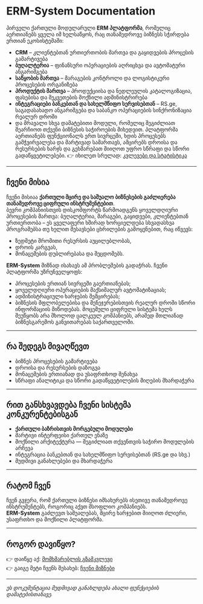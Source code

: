 
# ERM-System Documentation

პირველი ქართული მოდულარული **ERM პლატფორმა**, რომელიც აერთიანებს ყველა იმ ხელსაწყოს, რაც თანამედროვე ბიზნესს სჭირდება ერთიან ეკოსისტემაში:
- **CRM** – კლიენტებთან ურთიერთობის მართვა და გაყიდვების პროცესის გამარტივება
- **ბუღალტერია** – ფინანსური ოპერაციების აღრიცხვა და ავტომატური ანგარიშგება
- **საწყობის მართვა** – მარაგების კონტროლი და ლოგისტიკური პროცესების ორგანიზება
- **პროდუქტის მართვა** – პროდუქციისა და ნედლეულის კატალოგიზაცია, ფასებისა და შეკვეთების მოქნილი ადმინისტრირება
- **ინტეგრაციები ბანკებთან და სახელმწიფო სერვისებთან** – RS.ge, საგადასახადო ანგარიშგება და საბანკო ოპერაციების სინქრონიზაცია რეალურ დროში
- და მრავალი სხვა დამატებითი მოდული, რომელიც შეგიძლიათ შეარჩიოთ თქვენი ბიზნესის საჭიროების მიხედვით.
პლატფორმა აერთიანებს ფუნქციონალს ერთ სივრცეში, ხდის პროცესებს გამჭვირვალესა და მარტივად სამართავს, ამცირებს დროისა და რესურსების ხარჯს და გეხმარებათ მიიღოთ უფრო სწრაფი და სწორი გადაწყვეტილებები.
👉 იხილეთ სრულად: [კვლევები და სტატისტიკა](docs/about/research.md)

---

## ჩვენი მისია

ჩვენი მისიაა **ქართული მცირე და საშუალო ბიზნესების გაძლიერება თანამედროვე ციფრული ინსტრუმენტებით**.  
ბევრი კომპანიისთვის დისკომფორტს წარმოადგენს ყოველდღიური პროცესების მართვა: ბუღალტერია, მარაგები, გაყიდვები, კლიენტებთან ურთიერთობა – ეს ყველაფერი ხშირად ხორციელდება სხვადასხვა პროგრამებსა თუ ხელით შესავსები ცხრილების გამოყენებით, რაც იწვევს:
- ზედმეტი შრომითი რესურსის აუცილებლობას, 
- დროის კარგვას,
- მონაცემების დუბლირებასა და შეცდომებს.

**ERM-System** მიზნად ისახავს ამ პრობლემების გადაჭრას. ჩვენი პლატფორმა უზრუნველყოფს:
- პროცესების ერთიან სივრცეში გაერთიანებას;
- ყოველდღიური ოპერაციების მაქსიმალურ ავტომატიზაციას;
- ადმინისტრაციული ხარჯების შემცირებას;
- ბიზნესის მფლობელებისა და მენეჯერებისთვის რეალურ დროში სწორი ინფორმაციის მიწოდებას.
მოცემული ციფრული სისტემა ხელს შეუწყობს არა მხოლოდ ცალკეულ კომპანიებს, არამედ მთლიანად ბიზნესგარემოს განვითარებას საქართველოში.

---

## რა შედეგს მივაღწევთ
- ბიზნეს პროცესების გამარტივება  
- დროისა და რესურსების დაზოგვა  
- მონაცემების ერთიანად და უსაფრთხოდ შენახვა  
- სწრაფი ანალიტიკა და სწორი გადაწყვეტილების მიღების მხარდაჭერა  

---

## რით განსხვავდება ჩვენი სისტემა კონკურენტებისგან
- **ქართული ბაზრისთვის მორგებული მოდულები**  
- მარტივი ინტერფეისი ქართულ ენაზე  
- მოქნილი არქიტექტურა — შეგიძლიათ თქვენთვის საჭირო მოდულების არჩევა  
- ინტეგრაცია ბანკებთან და სახელმწიფო სერვისებთან (RS.ge და სხვ.)  
- მუდმივი განახლებები და მხარდაჭერა  

---

## რატომ ჩვენ
ჩვენ გვჯერა, რომ ქართული ბიზნესი იმსახურებს ისეთივე თანამედროვე ინსტრუმენტებს, როგორიც აქვთ მსოფლიო კომპანიებს.  
**ERM-System** გაძლევთ საშუალებას, მცირე ხარჯებით მიიღოთ ძლიერი, უსაფრთხო და მოქნილი პლატფორმა.

---

## როგორ დავიწყო?
👉 დაიწყე აქ: [მომხმარებლის გზამკვლევი](user-guide/intro.md)  
👉 გაიგე მეტი ჩვენს შესახებ: [ჩვენი მიზნები](about/goals.md)  

---

_ეს დოკუმენტაცია მუდმივად განახლდება ახალი ფუნქციების დამატებისთანავე._

